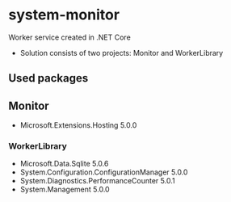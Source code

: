 # system-monitor
Worker service created in .NET Core

- Solution consists of two projects: Monitor and WorkerLibrary

## Used packages

## Monitor
- Microsoft.Extensions.Hosting 5.0.0

### WorkerLibrary
- Microsoft.Data.Sqlite 5.0.6
- System.Configuration.ConfigurationManager 5.0.0
- System.Diagnostics.PerformanceCounter 5.0.1
- System.Management 5.0.0
